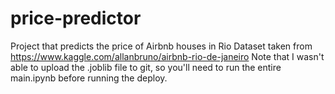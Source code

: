 # price-predictor
 Project that predicts the price of Airbnb houses in Rio
 Dataset taken from https://www.kaggle.com/allanbruno/airbnb-rio-de-janeiro
 Note that I wasn't able to upload the .joblib file to git, so you'll need to
 run the entire main.ipynb before running the deploy.